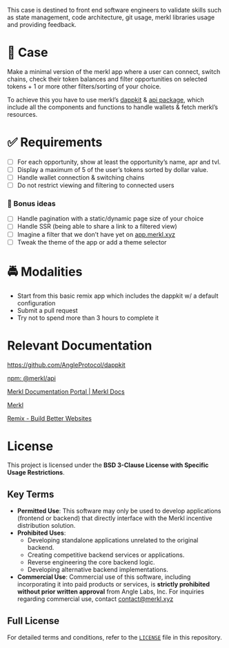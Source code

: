
This case is destined to front end software engineers to validate skills such as state management, code architecture, git usage, merkl libraries usage and providing feedback.

# 📒 Case

Make a minimal version of the merkl app where a user can connect, switch chains, check their token balances and filter opportunities on selected tokens + 1 or more other filters/sorting of your choice.

To achieve this you have to use merkl’s [dappkit](https://github.com/AngleProtocol/dappkit) & [api package](https://www.npmjs.com/package/@merkl/api?activeTab=readme), which include all the components and functions to handle wallets & fetch merkl’s resources.

# ✅ Requirements

- [ ]  For each opportunity, show at least the opportunity’s name, apr and tvl.
- [ ]  Display a maximum of 5 of the user’s tokens sorted by dollar value.
- [ ]  Handle wallet connection & switching chains
- [ ]  Do not restrict viewing and filtering to connected users

### 🤩 Bonus ideas

- [ ]  Handle pagination with a static/dynamic page size of your choice
- [ ]  Handle SSR (being able to share a link to a filtered view)
- [ ]  Imagine a filter that we don’t have yet on [app.merkl.xyz](http://app.merkl.xyz)
- [ ]  Tweak the theme of the app or add a theme selector

# 🚔 Modalities

- Start from this basic remix app which includes the dappkit w/ a default configuration
- Submit a pull request
- Try not to spend more than 3 hours to complete it

# Relevant Documentation

https://github.com/AngleProtocol/dappkit

[npm: @merkl/api](https://www.npmjs.com/package/@merkl/api?activeTab=readme)

[Merkl Documentation Portal | Merkl Docs](https://docs.merkl.xyz/)

[Merkl](https://app.merkl.xyz/)

[Remix - Build Better Websites](https://remix.run/)

# License

This project is licensed under the **BSD 3-Clause License with Specific Usage Restrictions**.

## Key Terms

- **Permitted Use**: This software may only be used to develop applications (frontend or backend) that directly interface with the Merkl incentive distribution solution.
- **Prohibited Uses**:
  - Developing standalone applications unrelated to the original backend.
  - Creating competitive backend services or applications.
  - Reverse engineering the core backend logic.
  - Developing alternative backend implementations.
- **Commercial Use**: Commercial use of this software, including incorporating it into paid products or services, is **strictly prohibited without prior written approval** from Angle Labs, Inc. For inquiries regarding commercial use, contact [contact@merkl.xyz](contact@merkl.xyz)

## Full License

For detailed terms and conditions, refer to the [`LICENSE`](./LICENSE) file in this repository.

